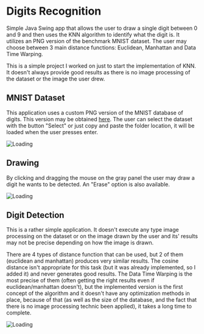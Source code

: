 # Digits Recognition
Simple Java Swing app that allows the user to draw a single digit between 0 and 9 and then uses the KNN algorithm to identify what the digit is. It utilizes an PNG version of the benchmark MNIST dataset. The user may choose between 3 main distance functions: Euclidean, Manhattan and Data Time Warping.

This is a simple project I worked on just to start the implementation of KNN. It doesn't always provide good results as there is no image processing of the dataset or the image the user drew. 

## MNIST Dataset
This application uses a custom PNG version of the MNIST database of digits. This version may be obtained [here](https://github.com/myleott/mnist_png). The user can select the dataset with the button "Select" or just copy and paste the folder location, it will be loaded when the user presses enter.

![Loading](https://i.imgur.com/MHPbSkW.gif)

## Drawing
By clicking and dragging the mouse on the gray panel the user may draw a digit he wants to be detected. An "Erase" option is also available.

![Loading](https://i.imgur.com/i96ZZci.gif)

## Digit Detection
This is a rather simple application. It doesn't execute any type image processing on the dataset or on the image drawn by the user and its' results may not be precise depending on how the image is drawn. 

There are 4 types of distance function that can be used, but 2 of them (euclidean and manhattan) produces very similar results. The cosine distance isn't appropriate for this task (but it was already implemented, so I added it) and never generates good results. The Data Time Warping is the most precise of them (often getting the right results even if euclidean/manhattan doesn't), but the implemented version is the first concept of the algorithm and it doesn't have any optimization methods in place, because of that (as well as the size of the database, and the fact that there is no image processing technic been applied), it takes a long time to complete.

![Loading](https://i.imgur.com/8WiQUXs.gif)